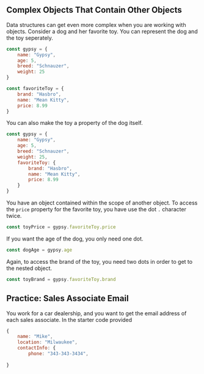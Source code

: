 ## Complex Objects That Contain Other Objects

Data structures can get even more complex when you are working with objects. Consider a dog and her favorite toy. You can represent the dog and the toy seperately.

```js
const gypsy = {
    name: "Gypsy",
    age: 5,
    breed: "Schnauzer",
    weight: 25
}

const favoriteToy = {
    brand: "Hasbro",
    name: "Mean Kitty",
    price: 8.99
}
```

You can also make the toy a property of the dog itself.

```js
const gypsy = {
    name: "Gypsy",
    age: 5,
    breed: "Schnauzer",
    weight: 25,
    favoriteToy: {
	    brand: "Hasbro",
	    name: "Mean Kitty",
	    price: 8.99
	}
}
```

You have an object contained within the scope of another object. To access the `price` property for the favorite toy, you have use the dot `.` character twice.

```js
const toyPrice = gypsy.favoriteToy.price
```

If you want the age of the dog, you only need one dot.

```js
const dogAge = gypsy.age
```

Again, to access the brand of the toy, you need two dots in order to get to the nested object.

```js
const toyBrand = gypsy.favoriteToy.brand
```

## Practice: Sales Associate Email

You work for a car dealership, and you want to get the email address of each sales associate. In the starter code provided

```js
{
	name: "Mike",
	location: "Milwaukee",
	contactInfo: {
		phone: "343-343-3434",
		
}
```
<!--stackedit_data:
eyJoaXN0b3J5IjpbLTEyMzk2MDg0NzQsODg4NjAzNzY1LDE5MD
Y1NTA0MjZdfQ==
-->